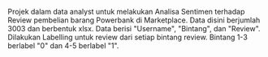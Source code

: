 Projek dalam data analyst untuk melakukan Analisa Sentimen terhadap Review pembelian barang Powerbank di Marketplace. Data disini berjumlah 3003 dan berbentuk xlsx. Data berisi "Username", "Bintang", dan "Review". Dilakukan Labelling untuk review dari setiap bintang review. Bintang 1-3 berlabel "0" dan 4-5 berlabel "1".
